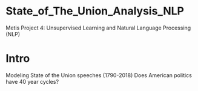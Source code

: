 # State_of_The_Union_Analysis_NLP
Metis Project 4: Unsupervised Learning and Natural Language Processing (NLP)

# Intro
Modeling State of the Union speeches (1790-2018) 
Does American politics have 40 year cycles?

